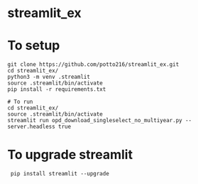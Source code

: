 # streamlit_ex
# 
# To setup
```
git clone https://github.com/potto216/streamlit_ex.git
cd streamlit_ex/
python3 -m venv .streamlit
source .streamlit/bin/activate
pip install -r requirements.txt

# To run
cd streamlit_ex/
source .streamlit/bin/activate
streamlit run opd_download_singleselect_no_multiyear.py --server.headless true
```
# To upgrade streamlit
```
 pip install streamlit --upgrade
```